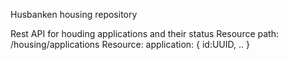 Husbanken housing repository

Rest API for houding applications and their status
 Resource path: /housing/applications
 Resource: application: 
    {
      	id:UUID,
	..
    }

	
